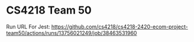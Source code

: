 # CS4218 Team 50

Run URL For Jest: https://github.com/cs4218/cs4218-2420-ecom-project-team50/actions/runs/13756021249/job/38463531960

